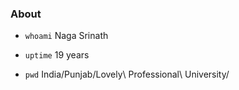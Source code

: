 ### About
- `whoami`  Naga Srinath

- `uptime`  19 years

- `pwd`	India/Punjab/Lovely\ Professional\ University/
